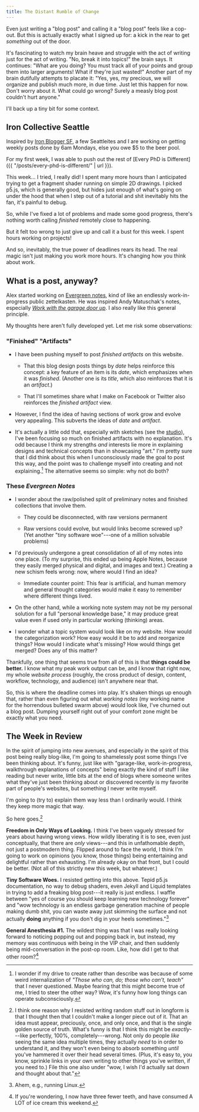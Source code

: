 ```yaml
---
title: The Distant Rumble of Change
---
```


Even just writing a "blog post" and calling it a "blog post" feels like a cop-out. But this is actually exactly what I signed up for: a kick in the rear to get _something_ out of the door.

It's fascinating to watch my brain heave and struggle with the act of writing just for the act of writing. "No, break it into topics!" the brain says. It continues: "What are you doing? You must track all of your points and group them into larger arguments! What if they're just wasted!" Another part of my brain dutifully attempts to placate it: "Yes, yes, my precious, we will organize and publish much more, in due time. Just let this happen for now. Don't worry about it. What could go wrong? Surely a measly blog post couldn't hurt anyone."

I'll back up a tiny bit for some context.

## Iron Collective Seattle

Inspired by [Iron Blogger SF](https://iron-blogger-sf.com/), a few Seattleites and I are working on getting weekly posts done by 6am Mondays, else you owe $5 to the beer pool.

For my first week, I was able to push out the rest of [Every PhD is Different]({{ "/posts/every-phd-is-different/" | url }}).

This week... I tried, I really did! I spent many more hours than I anticipated trying to get a fragment shader running on simple 2D drawings. I picked p5.js, which is generally good, but hides just enough of what's going on under the hood that when I step out of a tutorial and shit inevitably hits the fan, it's painful to debug.

So, while I've fixed a lot of problems and made some good progress, there's nothing worth calling _finished_ remotely close to happening.

But it felt too wrong to just give up and call it a bust for this week. I spent hours working on projects!

And so, inevitably, the true power of deadlines rears its head. The real magic isn't just making you work more hours. It's changing how you think about work.

## What is a post, anyway?

Alex started working on [Evergreen notes](https://notes.spacefiller.space/), kind of like an endlessly work-in-progress public zettelkasten. He was inspired Andy Matuschak's notes, especially [_Work with the garage door up_](https://notes.andymatuschak.org/About_these_notes?stackedNotes=z21cgR9K3UcQ5a7yPsj2RUim3oM2TzdBByZu). I also really like this general principle.

My thoughts here aren't fully developed yet. Let me risk some observations:

### "Finished" "Artifacts"

- I have been pushing myself to post _finished artifacts_ on this website.

    - That this blog design posts things by _date_ helps reinforce this concept: a key feature of an item is its _date_, which emphasizes when it was _finished_. (Another one is its _title_, which also reinforces that it is an _artifact_.)

    - That I'll sometimes share what I make on Facebook or Twitter also reinforces the _finished artifact_ view.

- However, I find the idea of having sections of work grow and evolve very appealing. This subverts the ideas of _date_ and _artifact_.

- It's actually a little odd that, especially with sketches (see the [studio](/studio)), I've been focusing so much on finished artifacts with no explanation. It's odd because I think my strengths _and_ interests lie more in explaining designs and technical concepts than in showcasing "art." I'm pretty sure that I did think about this when I unconsciously made the goal to post this way, and the point was to challenge myself into creating and not explaining.[^teaching] The alternative seems so simple: why not do both?

[^teaching]: I wonder if my drive to create rather than describe was because of some weird internalization of _"Those who can, do; those who can’t, teach"_ that I never questioned. Maybe fearing that this might become true of me, I tried to steer the other way? Wow, it's funny how long things can operate subconsciously.

### These _Evergreen Notes_

- I wonder about the raw/polished split of preliminary notes and finished collections that involve them.

    - They could be disconnected, with raw versions permanent

    - Raw versions could evolve, but would links become screwed up? (Yet another "tiny software woe"---one of a million solvable problems)

- I'd previously undergone a great consolidation of all of my notes into one place. (To my surprise, this ended up being Apple Notes, because they easily merged physical and digital, and images and text.) Creating a new schism feels wrong: now, where would I find an idea?

    - Immediate counter point: This fear is artificial, and human memory and general thought categories would make it easy to remember where different things lived.

- On the other hand, while a working note system may not be my personal solution for a full "personal knowledge base," it may produce great value even if used only in particular working (thinking) areas.

- I wonder what a topic system would look like on my website. How would the categorization work? How easy would it be to add and reorganize things? How would I indicate what's missing? How would things get merged? Does any of this matter?



Thankfully, one thing that seems true from all of this is that **things could be better.** I know what my peak work output can be, and I know that right now, my whole _website process_ (roughly, the cross product of design, content, workflow, technology, and audience) isn't anywhere near that.

So, this is where the deadline comes into play. It's shaken things up enough that, rather than even figuring out what _working notes_ (my working name for the horrendous bulleted swarm above) would look like, I've churned out a blog post. Dumping yourself right out of your comfort zone might be exactly what you need.

## The Week in Review

In the spirit of jumping into new avenues, and especially in the spirit of this post being really blog-like, I'm going to shamelessly post some things I've been thinking about. It's funny, just like with "garage-like, work-in-progress, walkthrough explanations of concepts" being exactly the kind of stuff I like reading but never write, little bits at the end of blogs where someone writes what they've just been thinking about or discovered recently is my favorite part of people's websites, but something I never write myself.

I'm going to (try to) explain them way less than I ordinarily would. I think they keep more magic that way.

So here goes.[^longform]

[^longform]: I think one reason why I resisted writing random stuff out in longform is that I thought then that I couldn't make a longer piece out of it. That an idea must appear, preciously, once, and only once, and that is the single golden source of truth. What's funny is that I think this might be _exactly_---like perfectly, 100%, completely---wrong. Not only do people _like_ seeing the same idea multiple times, they actually _need_ to in order to understand it, and they won't even being to absorb something _until_ you've hammered it over their head several times. (Plus, it's easy to, you know, sprinkle links in your own writing to other things you've written, if you need to.) File this one also under "wow, I wish I'd actually sat down and thought about that."

**Freedom in _Only_ Ways of Looking.**  I think I've been vaguely stressed for years about having wrong views. How wildly liberating it is to see, even just conceptually, that there are _only_ views---and this in unfathomable depth, not just a postmodern thing. Flipped around to face the world, I think I'm going to work on opinions (you know, those things) being entertaining and delightful rather than exhausting. I'm already okay on that front, but I could be better. (Not all of this strictly new this week, but whatever.)

**Tiny Software Woes.** I resisted getting into this above. Tepid p5.js documentation, no way to debug shaders, even Jekyll and Liquid templates in trying to add a freaking blog post---it really is just endless. I waffle between "yes of course you should keep learning new technology forever" and "wow technology is an endless garbage generation machine of people making dumb shit, you can waste away just skimming the surface and not actually **doing** anything if you don't dig in your heels sometimes."[^linux]

[^linux]: Ahem, e.g., running Linux.

**General Anesthesia #1.** The wildest thing was that I was really looking forward to noticing popping out and popping back in, but instead, my memory was continuous with being in the VIP chair, and then suddenly being mid-conversation in the post-op room. Like, how did I get to that other room?[^teeth]

[^teeth]: If you're wondering, I now have three fewer teeth, and have consumed A LOT of ice cream this weekend.
